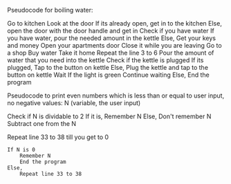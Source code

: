 Pseudocode for boiling water:

Go to kitchen
Look at the door
    If its already open, get in to the kitchen
    Else, open the door with the door handle and get in
Check if you have water
    If you have water, pour the needed amount in the kettle
    Else,
        Get your keys and money
        Open your apartments door
        Close it while you are leaving
        Go to a shop 
        Buy water
        Take it home
        Repeat the line 3 to 6
Pour the amount of water that you need into the kettle
Check if the kettle is plugged
    If its plugged,
        Tap to the button on kettle
    Else, 
        Plug the kettle and tap to the button on kettle
Wait
    If the light is green
        Continue waiting
    Else,
        End the program


Pseudocode to print even numbers which is less than or equal to user input, no negative values:
N (variable, the user input)

Check if N is dividable to 2
    If it is,
        Remember N 
    Else,
        Don't remember N
Subtract one from the N

Repeat line 33 to 38 till you get to 0

    If N is 0
        Remember N
        End the program
    Else,
        Repeat line 33 to 38